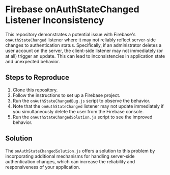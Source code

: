 # Firebase onAuthStateChanged Listener Inconsistency

This repository demonstrates a potential issue with Firebase's `onAuthStateChanged` listener where it may not reliably reflect server-side changes to authentication status.  Specifically, if an administrator deletes a user account on the server, the client-side listener may not immediately (or at all) trigger an update.  This can lead to inconsistencies in application state and unexpected behavior.

## Steps to Reproduce

1. Clone this repository.
2. Follow the instructions to set up a Firebase project.
3. Run the `onAuthStateChangedBug.js` script to observe the behavior.
4. Note that the `onAuthStateChanged` listener may not update immediately if you simultaneously delete the user from the Firebase console. 
5.  Run the `onAuthStateChangedSolution.js` script to see the improved behavior.  

## Solution
The `onAuthStateChangedSolution.js` offers a solution to this problem by incorporating additional mechanisms for handling server-side authentication changes, which can increase the reliability and responsiveness of your application.